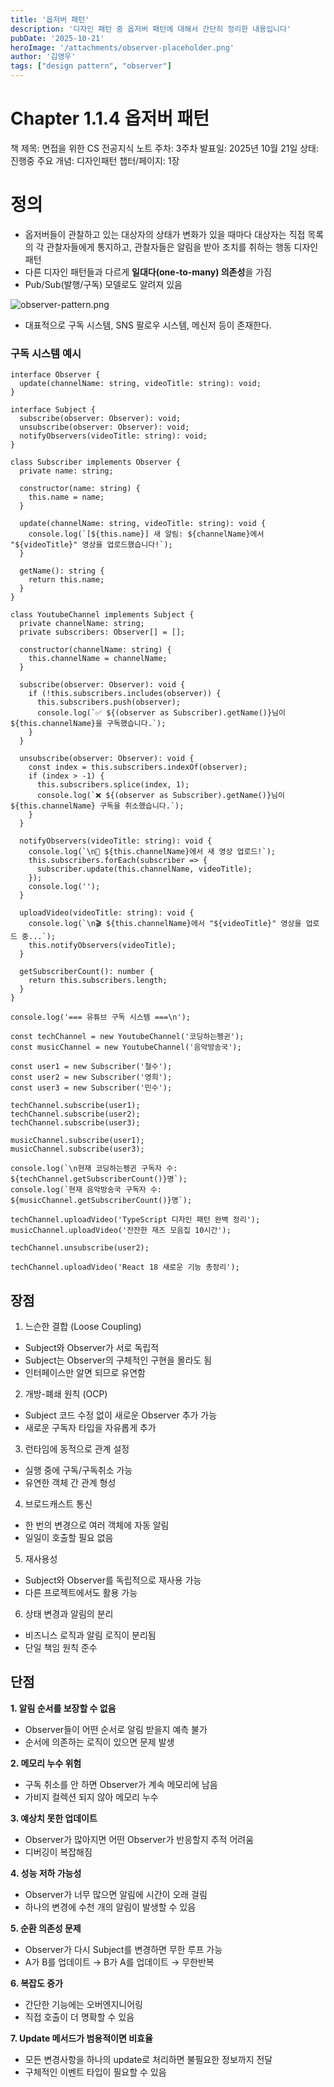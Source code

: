 ```yaml
---
title: '옵저버 패턴'
description: '디자인 패턴 중 옵저버 패턴에 대해서 간단히 정리한 내용입니다'
pubDate: '2025-10-21'
heroImage: '/attachments/observer-placeholder.png'
author: '김영우'
tags: ["design pattern", "observer"]
---
```

# Chapter 1.1.4 옵저버 패턴

책 제목: 면접을 위한 CS 전공지식 노트
주차: 3주차
발표일: 2025년 10월 21일
상태: 진행중
주요 개념: 디자인패턴
챕터/페이지: 1장

# 정의

- 옵저버들이 관찰하고 있는 대상자의 상태가 변화가 있을 때마다 대상자는 직접 목록의 각 관찰자들에게 통지하고, 관찰자들은 알림을 받아 조치를 취하는 행동 디자인 패턴
- 다른 디자인 패턴들과 다르게 **일대다(one-to-many) 의존성**을 가짐
- Pub/Sub(발행/구독) 모델로도 알려져 있음

![observer-pattern.png](/attachments/observer-pattern.png)

- 대표적으로 구독 시스템, SNS 팔로우 시스템, 메신저 등이 존재한다.

### 구독 시스템 예시

```tsx
interface Observer {
  update(channelName: string, videoTitle: string): void;
}

interface Subject {
  subscribe(observer: Observer): void;
  unsubscribe(observer: Observer): void;
  notifyObservers(videoTitle: string): void;
}

class Subscriber implements Observer {
  private name: string;

  constructor(name: string) {
    this.name = name;
  }

  update(channelName: string, videoTitle: string): void {
    console.log(`[${this.name}] 새 알림: ${channelName}에서 "${videoTitle}" 영상을 업로드했습니다!`);
  }

  getName(): string {
    return this.name;
  }
}

class YoutubeChannel implements Subject {
  private channelName: string;
  private subscribers: Observer[] = [];

  constructor(channelName: string) {
    this.channelName = channelName;
  }

  subscribe(observer: Observer): void {
    if (!this.subscribers.includes(observer)) {
      this.subscribers.push(observer);
      console.log(`✅ ${(observer as Subscriber).getName()}님이 ${this.channelName}을 구독했습니다.`);
    }
  }

  unsubscribe(observer: Observer): void {
    const index = this.subscribers.indexOf(observer);
    if (index > -1) {
      this.subscribers.splice(index, 1);
      console.log(`❌ ${(observer as Subscriber).getName()}님이 ${this.channelName} 구독을 취소했습니다.`);
    }
  }

  notifyObservers(videoTitle: string): void {
    console.log(`\n📢 ${this.channelName}에서 새 영상 업로드!`);
    this.subscribers.forEach(subscriber => {
      subscriber.update(this.channelName, videoTitle);
    });
    console.log('');
  }

  uploadVideo(videoTitle: string): void {
    console.log(`\n🎬 ${this.channelName}에서 "${videoTitle}" 영상을 업로드 중...`);
    this.notifyObservers(videoTitle);
  }

  getSubscriberCount(): number {
    return this.subscribers.length;
  }
}

console.log('=== 유튜브 구독 시스템 ===\n');

const techChannel = new YoutubeChannel('코딩하는펭귄');
const musicChannel = new YoutubeChannel('음악방송국');

const user1 = new Subscriber('철수');
const user2 = new Subscriber('영희');
const user3 = new Subscriber('민수');

techChannel.subscribe(user1);
techChannel.subscribe(user2);
techChannel.subscribe(user3);

musicChannel.subscribe(user1);
musicChannel.subscribe(user3);

console.log(`\n현재 코딩하는펭귄 구독자 수: ${techChannel.getSubscriberCount()}명`);
console.log(`현재 음악방송국 구독자 수: ${musicChannel.getSubscriberCount()}명`);

techChannel.uploadVideo('TypeScript 디자인 패턴 완벽 정리');
musicChannel.uploadVideo('잔잔한 재즈 모음집 10시간');

techChannel.unsubscribe(user2);

techChannel.uploadVideo('React 18 새로운 기능 총정리');
```

## 장점

1. 느슨한 결합 (Loose Coupling)

- Subject와 Observer가 서로 독립적
- Subject는 Observer의 구체적인 구현을 몰라도 됨
- 인터페이스만 알면 되므로 유연함

2. 개방-폐쇄 원칙 (OCP)

- Subject 코드 수정 없이 새로운 Observer 추가 가능
- 새로운 구독자 타입을 자유롭게 추가

3. 런타임에 동적으로 관계 설정

- 실행 중에 구독/구독취소 가능
- 유연한 객체 간 관계 형성

4. 브로드캐스트 통신

- 한 번의 변경으로 여러 객체에 자동 알림
- 일일이 호출할 필요 없음

5. 재사용성

- Subject와 Observer를 독립적으로 재사용 가능
- 다른 프로젝트에서도 활용 가능

6. 상태 변경과 알림의 분리

- 비즈니스 로직과 알림 로직이 분리됨
- 단일 책임 원칙 준수

## 단점

**1. 알림 순서를 보장할 수 없음**

- Observer들이 어떤 순서로 알림 받을지 예측 불가
- 순서에 의존하는 로직이 있으면 문제 발생

**2. 메모리 누수 위험**

- 구독 취소를 안 하면 Observer가 계속 메모리에 남음
- 가비지 컬렉션 되지 않아 메모리 누수

**3. 예상치 못한 업데이트**

- Observer가 많아지면 어떤 Observer가 반응할지 추적 어려움
- 디버깅이 복잡해짐

**4. 성능 저하 가능성**

- Observer가 너무 많으면 알림에 시간이 오래 걸림
- 하나의 변경에 수천 개의 알림이 발생할 수 있음

**5. 순환 의존성 문제**

- Observer가 다시 Subject를 변경하면 무한 루프 가능
- A가 B를 업데이트 → B가 A를 업데이트 → 무한반복

**6. 복잡도 증가**

- 간단한 기능에는 오버엔지니어링
- 직접 호출이 더 명확할 수 있음

**7. Update 메서드가 범용적이면 비효율**

- 모든 변경사항을 하나의 update로 처리하면 불필요한 정보까지 전달
- 구체적인 이벤트 타입이 필요할 수 있음